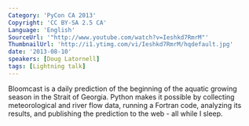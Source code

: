 ```yaml
---
Category: 'PyCon CA 2013'
Copyright: 'CC BY-SA 2.5 CA'
Language: 'English'
SourceUrl: '"http://www.youtube.com/watch?v=Ieshkd7RmrM"'
ThumbnailUrl: 'http://i1.ytimg.com/vi/Ieshkd7RmrM/hqdefault.jpg'
date: '2013-08-10'
speakers: [Doug Latornell]
tags: [Lightning talk]
---
```

Bloomcast is a daily prediction of the beginning of the aquatic growing season in the Strait of Georgia. Python makes it possible by collecting meteorological and river flow data, running a Fortran code, analyzing its results, and publishing the prediction to the web - all while I sleep.